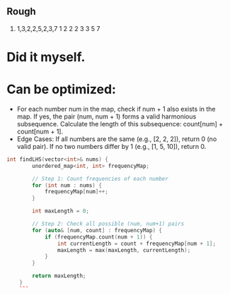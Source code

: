 


## Rough

1. 1,3,2,2,5,2,3,7
   1 2 2 2 3 3 5 7

# Did it myself.
# Can be optimized:
- For each number num in the map, check if num + 1 also exists in the map.
If yes, the pair (num, num + 1) forms a valid harmonious subsequence.
Calculate the length of this subsequence: count[num] + count[num + 1].
- Edge Cases:
If all numbers are the same (e.g., [2, 2, 2]), return 0 (no valid pair).
If no two numbers differ by 1 (e.g., [1, 5, 10]), return 0.
```cpp
int findLHS(vector<int>& nums) {
        unordered_map<int, int> frequencyMap;

        // Step 1: Count frequencies of each number
        for (int num : nums) {
            frequencyMap[num]++;
        }

        int maxLength = 0;

        // Step 2: Check all possible (num, num+1) pairs
        for (auto& [num, count] : frequencyMap) {
            if (frequencyMap.count(num + 1)) {
                int currentLength = count + frequencyMap[num + 1];
                maxLength = max(maxLength, currentLength);
            }
        }

        return maxLength;
    }
    ```